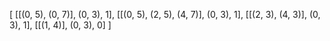 [
[[(0, 5), (0, 7)], (0, 3), 1], 
[[(0, 5), (2, 5), (4, 7)], (0, 3), 1], 
[[(2, 3), (4, 3)], (0, 3), 1], 
[[(1, 4)], (0, 3), 0]
]
